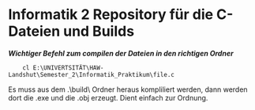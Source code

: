 # Informatik 2 Repository für die C-Dateien und Builds

***Wichtiger Befehl zum compilen der Dateien in den richtigen Ordner***

        cl E:\UNIVERTSITÄT\HAW-Landshut\Semester_2\Informatik_Praktikum\file.c

Es muss aus dem .\build\ Ordner heraus kompliliert werden, dann werden dort die .exe und die .obj erzeugt. Dient einfach zur Ordnung.